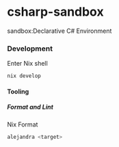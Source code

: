 # csharp-sandbox
sandbox:Declarative C# Environment

### Development
Enter Nix shell
```sh
nix develop
```

#### Tooling
##### Format and Lint
Nix Format
```sh
alejandra <target>
```
